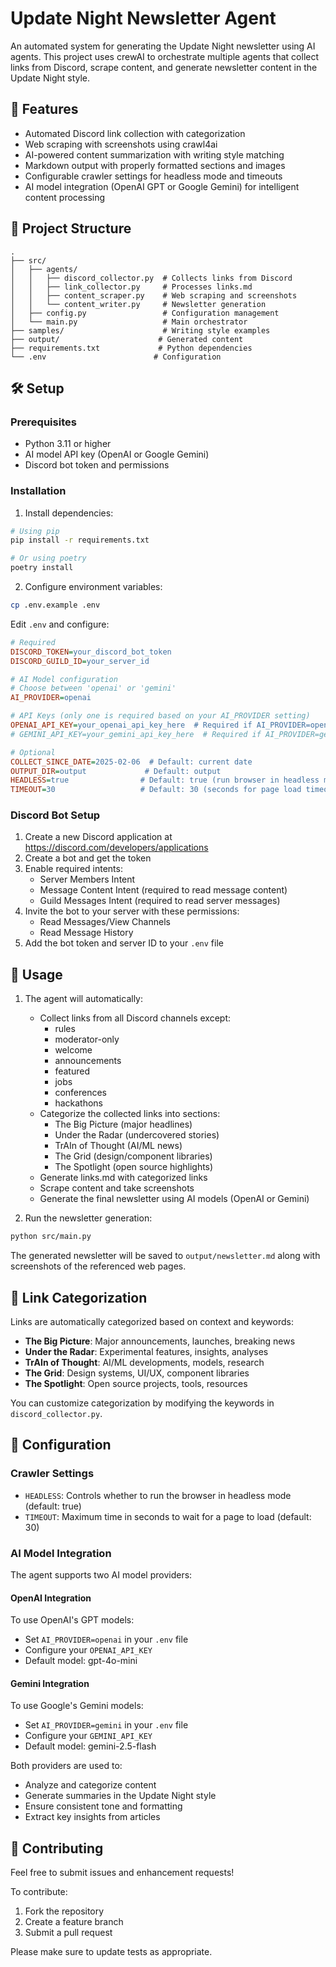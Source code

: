 # Update Night Newsletter Agent

An automated system for generating the Update Night newsletter using AI agents. This project uses crewAI to orchestrate multiple agents that collect links from Discord, scrape content, and generate newsletter content in the Update Night style.

## 🚀 Features

- Automated Discord link collection with categorization
- Web scraping with screenshots using crawl4ai
- AI-powered content summarization with writing style matching
- Markdown output with properly formatted sections and images
- Configurable crawler settings for headless mode and timeouts
- AI model integration (OpenAI GPT or Google Gemini) for intelligent content processing

## 📁 Project Structure

```
.
├── src/
│   ├── agents/
│   │   ├── discord_collector.py  # Collects links from Discord
│   │   ├── link_collector.py     # Processes links.md
│   │   ├── content_scraper.py    # Web scraping and screenshots
│   │   └── content_writer.py     # Newsletter generation
│   ├── config.py                 # Configuration management
│   └── main.py                   # Main orchestrator
├── samples/                      # Writing style examples
├── output/                      # Generated content
├── requirements.txt             # Python dependencies
└── .env                        # Configuration
```

## 🛠️ Setup

### Prerequisites

- Python 3.11 or higher
- AI model API key (OpenAI or Google Gemini)
- Discord bot token and permissions

### Installation

1. Install dependencies:

```bash
# Using pip
pip install -r requirements.txt

# Or using poetry
poetry install
```

2. Configure environment variables:

```bash
cp .env.example .env
```

Edit `.env` and configure:

```ini
# Required
DISCORD_TOKEN=your_discord_bot_token
DISCORD_GUILD_ID=your_server_id

# AI Model configuration
# Choose between 'openai' or 'gemini'
AI_PROVIDER=openai

# API Keys (only one is required based on your AI_PROVIDER setting)
OPENAI_API_KEY=your_openai_api_key_here  # Required if AI_PROVIDER=openai
# GEMINI_API_KEY=your_gemini_api_key_here  # Required if AI_PROVIDER=gemini

# Optional
COLLECT_SINCE_DATE=2025-02-06  # Default: current date
OUTPUT_DIR=output             # Default: output
HEADLESS=true                # Default: true (run browser in headless mode)
TIMEOUT=30                   # Default: 30 (seconds for page load timeout)
```

### Discord Bot Setup

1. Create a new Discord application at https://discord.com/developers/applications
2. Create a bot and get the token
3. Enable required intents:
   - Server Members Intent
   - Message Content Intent (required to read message content)
   - Guild Messages Intent (required to read server messages)
4. Invite the bot to your server with these permissions:
   - Read Messages/View Channels
   - Read Message History
5. Add the bot token and server ID to your `.env` file

## 🚗 Usage

1. The agent will automatically:

   - Collect links from all Discord channels except:
     - rules
     - moderator-only
     - welcome
     - announcements
     - featured
     - jobs
     - conferences
     - hackathons
   - Categorize the collected links into sections:
     - The Big Picture (major headlines)
     - Under the Radar (undercovered stories)
     - TrAIn of Thought (AI/ML news)
     - The Grid (design/component libraries)
     - The Spotlight (open source highlights)
   - Generate links.md with categorized links
   - Scrape content and take screenshots
   - Generate the final newsletter using AI models (OpenAI or Gemini)

2. Run the newsletter generation:

```bash
python src/main.py
```

The generated newsletter will be saved to `output/newsletter.md` along with screenshots of the referenced web pages.

## 🎯 Link Categorization

Links are automatically categorized based on context and keywords:

- **The Big Picture**: Major announcements, launches, breaking news
- **Under the Radar**: Experimental features, insights, analyses
- **TrAIn of Thought**: AI/ML developments, models, research
- **The Grid**: Design systems, UI/UX, component libraries
- **The Spotlight**: Open source projects, tools, resources

You can customize categorization by modifying the keywords in `discord_collector.py`.

## 🔧 Configuration

### Crawler Settings

- `HEADLESS`: Controls whether to run the browser in headless mode (default: true)
- `TIMEOUT`: Maximum time in seconds to wait for a page to load (default: 30)

### AI Model Integration

The agent supports two AI model providers:

#### OpenAI Integration

To use OpenAI's GPT models:

- Set `AI_PROVIDER=openai` in your `.env` file
- Configure your `OPENAI_API_KEY`
- Default model: gpt-4o-mini

#### Gemini Integration

To use Google's Gemini models:

- Set `AI_PROVIDER=gemini` in your `.env` file
- Configure your `GEMINI_API_KEY`
- Default model: gemini-2.5-flash

Both providers are used to:

- Analyze and categorize content
- Generate summaries in the Update Night style
- Ensure consistent tone and formatting
- Extract key insights from articles

## 🤝 Contributing

Feel free to submit issues and enhancement requests!

To contribute:

1. Fork the repository
2. Create a feature branch
3. Submit a pull request

Please make sure to update tests as appropriate.
